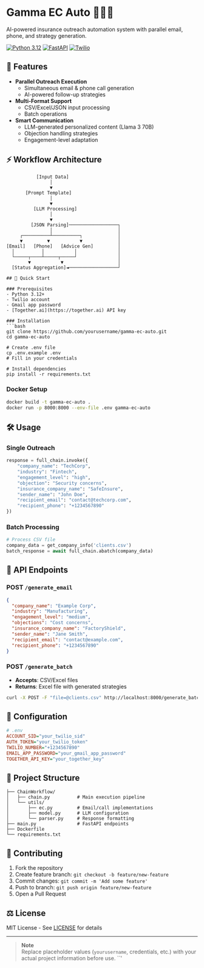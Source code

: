 # Gamma EC Auto 🤖📧📞
AI-powered insurance outreach automation system with parallel email, phone, and strategy generation.

[![Python 3.12](https://img.shields.io/badge/python-3.12-blue.svg)](https://www.python.org/downloads/)
[![FastAPI](https://img.shields.io/badge/FastAPI-0.115-green)](https://fastapi.tiangolo.com/)
[![Twilio](https://img.shields.io/badge/Twilio-9.5-red)](https://www.twilio.com/)

## 🌟 Features

- **Parallel Outreach Execution**
  - Simultaneous email & phone call generation
  - AI-powered follow-up strategies
- **Multi-Format Support**
  - CSV/Excel/JSON input processing
  - Batch operations
- **Smart Communication**
  - LLM-generated personalized content (Llama 3 70B)
  - Objection handling strategies
  - Engagement-level adaptation

## ⚡ Workflow Architecture

```plaintext
           [Input Data]
                │
                ▼
       [Prompt Template]
                │
                ▼
          [LLM Processing]
                │
                ▼
         [JSON Parsing]──────────────────┐
                │                        │
     ┌──────────┴──────────┐             │
     ▼         ▼           ▼             │
[Email]   [Phone]   [Advice Gen]         │
  │          │           │               │
  └─────┬────┴─────┬─────┘               │
        ▼           ▼                    │
  [Status Aggregation]◄──────────────────┘

## 🚀 Quick Start

### Prerequisites
- Python 3.12+
- Twilio account
- Gmail app password
- [Together.ai](https://together.ai) API key

### Installation
```bash
git clone https://github.com/yourusername/gamma-ec-auto.git
cd gamma-ec-auto

# Create .env file
cp .env.example .env
# Fill in your credentials

# Install dependencies
pip install -r requirements.txt
```

### Docker Setup
```bash
docker build -t gamma-ec-auto .
docker run -p 8000:8000 --env-file .env gamma-ec-auto
```

## 🛠️ Usage

### Single Outreach
```python
response = full_chain.invoke({
    "company_name": "TechCorp",
    "industry": "Fintech",
    "engagement_level": "high",
    "objection": "Security concerns",
    "insurance_company_name": "SafeInsure",
    "sender_name": "John Doe",
    "recipient_email": "contact@techcorp.com",
    "recipient_phone": "+1234567890"
})
```

### Batch Processing
```python
# Process CSV file
company_data = get_company_info('clients.csv')
batch_response = await full_chain.abatch(company_data)
```

## 📡 API Endpoints

### POST `/generate_email`
```json
{
  "company_name": "Example Corp",
  "industry": "Manufacturing",
  "engagement_level": "medium",
  "objections": "Cost concerns",
  "insurance_company_name": "FactoryShield",
  "sender_name": "Jane Smith",
  "recipient_email": "contact@example.com",
  "recipient_phone": "+1234567890"
}
```

### POST `/generate_batch`
- **Accepts**: CSV/Excel files
- **Returns**: Excel file with generated strategies

```bash
curl -X POST -F "file=@clients.csv" http://localhost:8000/generate_batch
```

## 🔧 Configuration

```ini
# .env
ACCOUNT_SID="your_twilio_sid"
AUTH_TOKEN="your_twilio_token"
TWILIO_NUMBER="+1234567890"
EMAIL_APP_PASSWORD="your_gmail_app_password"
TOGETHER_API_KEY="your_together_key"
```

## 📂 Project Structure
```
├── ChainWorkflow/
│   ├── chain.py          # Main execution pipeline
│   └── utils/
│       ├── ec.py         # Email/call implementations
│       ├── model.py      # LLM configuration
│       └── parser.py     # Response formatting
├── main.py               # FastAPI endpoints
├── Dockerfile
└── requirements.txt
```

## 🤝 Contributing
1. Fork the repository
2. Create feature branch: `git checkout -b feature/new-feature`
3. Commit changes: `git commit -m 'Add some feature'`
4. Push to branch: `git push origin feature/new-feature`
5. Open a Pull Request

## ⚖️ License
MIT License - See [LICENSE](LICENSE) for details

---

> **Note**  
> Replace placeholder values (`yourusername`, credentials, etc.) with your actual project information before use.
``'
